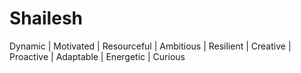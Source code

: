 # Shailesh
Dynamic | Motivated | Resourceful | Ambitious | Resilient | Creative | Proactive | Adaptable | Energetic | Curious
